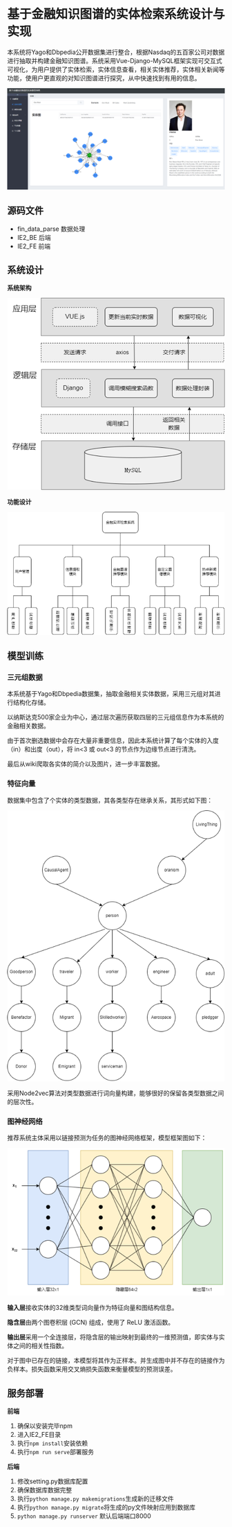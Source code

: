 # 基于金融知识图谱的实体检索系统设计与实现

本系统将Yago和Dbpedia公开数据集进行整合，根据Nasdaq的五百家公司对数据进行抽取并构建金融知识图谱。系统采用Vue-Django-MySQL框架实现可交互式可视化，为用户提供了实体检索，实体信息查看，相关实体推荐，实体相关新闻等功能，使用户更直观的对知识图谱进行探究，从中快速找到有用的信息。

![home-page](https://raw.githubusercontent.com/ww-1009/KGRS/master/img/sys_home_page.png)

## 源码文件

* fin_data_parse 数据处理
* IE2_BE 后端
* IE2_FE 前端

## 系统设计
**系统架构**

![sys-framework](https://raw.githubusercontent.com/ww-1009/KGRS/master/img/sys_framework.png)

**功能设计**

![function-module](https://raw.githubusercontent.com/ww-1009/KGRS/master/img/function_module.png)

## 模型训练
### 三元组数据
本系统基于Yago和Dbpedia数据集，抽取金融相关实体数据，采用三元组对其进行结构化存储。

以纳斯达克500家企业为中心，通过层次遍历获取四层的三元组信息作为本系统的金融相关数据。

由于首次删选数据中会存在大量非重要信息，因此本系统计算了每个实体的入度（in）和出度（out），将 in<3 或 out<3 的节点作为边缘节点进行清洗。

最后从wiki爬取各实体的简介以及图片，进一步丰富数据。

### 特征向量

数据集中包含了个实体的类型数据，其各类型存在继承关系，其形式如下图：

![type-tree](https://raw.githubusercontent.com/ww-1009/KGRS/master/img/type_tree.png)

采用Node2vec算法对类型数据进行词向量构建，能够很好的保留各类型数据之间的层次性。

### 图神经网络

推荐系统主体采用以链接预测为任务的图神经网络框架，模型框架图如下：

![model-structure](https://raw.githubusercontent.com/ww-1009/KGRS/master/img/model_structure.png)

**输入层**接收实体的32维类型词向量作为特征向量和图结构信息。

**隐含层**由两个图卷积层 (GCN) 组成，使用了 ReLU 激活函数。

**输出层**采用一个全连接层，将隐含层的输出映射到最终的一维预测值，即实体与实体之间的相关性指数。

对于图中已存在的链接，本模型将其作为正样本。并生成图中并不存在的链接作为负样本。损失函数采用交叉熵损失函数来衡量模型的预测误差。

## 服务部署
**前端**

1. 确保以安装完毕npm
2. 进入IE2_FE目录
3. 执行`npm install`安装依赖
4. 执行`npm run serve`部署服务

**后端**

1. 修改setting.py数据库配置
2. 确保数据库数据完整
3. 执行`python manage.py makemigrations`生成新的迁移文件
4. 执行`python manage.py migrate`将生成的py文件映射应用到数据库
5. `python manage.py runserver` 默认后端端口8000
